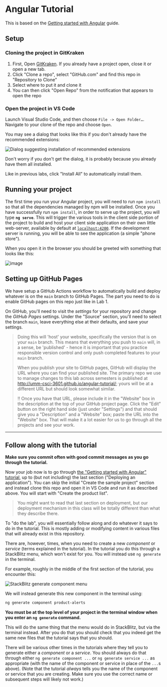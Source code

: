 # Angular Tutorial

This is based on the [Getting started with Angular](https://angular.io/start) guide. 
## Setup

### Cloning the project in GitKraken

1. First, Open [GitKraken](https://www.gitkraken.com/git-client). If you already have a project open, close it or open a new tab.
2. Click "Clone a repo", select "GitHub.com" and find this repo in "Repository to Clone"
3. Select where to put it and clone it
4. You can then click "Open Repo" from the notification that appears to open the repo

### Open the project in VS Code

Launch Visual Studio Code, and then choose `File -> Open Folder…`. Navigate to your clone
of the repo and choose `Open`.

You may see a dialog that looks like this if you don't already have the recommended extensions:

![Dialog suggesting installation of recommended extensions](https://user-images.githubusercontent.com/1300395/72710961-bf767500-3b2d-11ea-8ea4-fbbd39c78da5.png)

Don't worry if you don't get the dialog, it is probably because you already have them all installed.

Like in previous labs, click "Install All" to automatically install them.

## Running your project

The first time you run your Angular project, you will need to run `npm install` so that all the dependencies managed by npm will be installed. Once you have successfully run `npm install`, in order to serve up the project, you will type 
**`ng serve`**. This will trigger the various tools in the
client side portion of the project to build and host your client side
application on their own little web-server, available by default at [`localhost:4200`](http://localhost:4200/). If the development server is running, you will be able to see the application (a simple "phone store").

When you open it in the browser you should be greeted with something that looks like this:

![image](https://user-images.githubusercontent.com/1300395/105233127-07f4b400-5b2f-11eb-9c6f-3f51594f684e.png)

## Setting up GitHub Pages

We have setup a GitHub Actions workflow to automatically build and deploy whatever is on the `main` branch to GitHub Pages. The part you need to do is enable GitHub pages on this repo just like in Lab 1.

On GitHub, you'll need to visit the *settings* for your repository and change
the *GitHub Pages* settings. Under the "Source" section, you'll need to select
the branch `main`, leave everything else at their defaults, and save your settings.

> Doing this will 'host' your website, specifically the version that is on
> your `main` branch. This means that everything you push to `main`
> will, in a sense, be 'published' - hence it is important that you practice
> responsible version control and only push completed features to your `main`
> branch.
>
> When you publish your site to GitHub pages, GitHub will display the URL
> where you can find your published site. The primary repo we use to manage
> changes to this lab across semesters is published
> at <http://umm-csci-3601.github.io/angular-tutorial/>;
> yours will be at a different URL but should look somewhat similar.
>
> :bangbang: Once you have that URL, please include it in the "Website" box in the
> description at the top of your GitHub project page. Click the "Edit" button on the
> right hand side (just under "Settings") and that should give you a "Description" and
> a "Website" box; paste the URL into the "Website" box. That will make it a lot easier
> for us to go through all the projects and see your work.

---

## Follow along with the tutorial

**Make sure you commit often with good commit messages as you go
through the tutorial.**

Now your job now is to go through [the "Getting started with Angular" tutorial](https://angular.io/start), up to (but not including) the last section ("Deploying an application"). You can skip the initial "Create the sample project" section and instead clone this repo and open it in VS Code and run it as described above. You will start with "Create the product list".

> You might want to read that last section on deployment, but our
> deployment mechanism in this class will be totally different than
> what they describe there.

To "do the lab", you will essentially follow along and do whatever it
says to do in the tutorial. This is mostly adding or modifying content
in various files that will already exist in this repository.

There are, however, times, when you need to create a new _component_ or
_service_ (terms explained in the tutorial). In the tutorial you do this
through a StackBlitz menu, which won't exist for you. You will instead
use `ng generate` in the terminal.

For example, roughly in the middle of the first section of the tutorial,
you encounter this:

![StackBlitz generate component menu](https://user-images.githubusercontent.com/1300395/106520616-aaebed00-64a2-11eb-8a51-a11907bd486e.png)

We will instead generate this new component in the terminal using:

```bash
ng generate component product-alerts
```

**You must be at the top level of your project in the terminal window
when you enter an `ng generate` command.**

This will do the same thing that the menu would do in StackBlitz, but
via the terminal instead. After you do that you should check that you
indeed get the same new files that the tutorial says that you should.

There will be various other times in the tutorials where they tell you
to generate either a _component_ or a _service_. You should always do
that through either `ng generate component ...` or
`ng generate service ...` as appropriate (with the name of the component
or service in place of the `...`s above). (Note that the tutorial
_always_ tells you the name of the component or service that you are
creating. Make sure you use the correct name or subsequent steps will
likely not work.)
